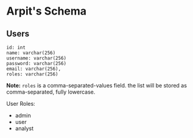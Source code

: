 # Arpit's Schema

## Users
```
id: int
name: varchar(256)
username: varchar(256)
password: varchar(256)
email: varchar(256),
roles: varchar(256)
```

**Note:** `roles` is a comma-separated-values field. the list will be stored as comma-separated, fully lowercase.

User Roles:
- admin
- user
- analyst